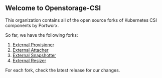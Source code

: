 ## Welcome to Openstorage-CSI

This organization contains all of the open source forks of Kubernetes CSI components by Portworx.

So far, we have the following forks:
1. [External Provisioner](https://github.com/openstorage-csi/external-provisioner)
2. [External Attacher](https://github.com/openstorage-csi/external-attacher)
3. [External Snapshotter](https://github.com/openstorage-csi/external-snapshotter)
4. [External Resizer](https://github.com/openstorage-csi/external-resizer)

For each fork, check the latest release for our changes.
